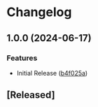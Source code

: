 # Changelog

## 1.0.0 (2024-06-17)


### Features

* Initial Release ([b4f025a](https://github.com/SELISEdigitalplatforms/gotenberg/commit/b4f025aa53448aa818052e8cf1fd46ee1541a7af))

## [Released]
